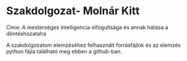# Szakdolgozat- Molnár Kitt

Cime: A mesterséges intelligencia elfogultsága és annak hatása a döntéshozatalra

A szakdolgozatom elemzéséhez felhasznált forrásfájlok és az elemzés python fájla található meg ebben a github-ban.
 
